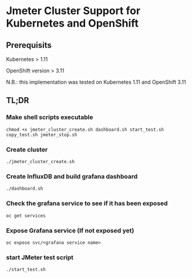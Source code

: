 # Jmeter Cluster Support for Kubernetes and OpenShift

## Prerequisits

Kubernetes > 1.11

OpenShift version > 3.11

N.B.: this implementation was tested on Kubernetes 1.11 and OpenShift 3.11

## TL;DR

### Make shell scripts executable
```
chmod +x jmeter_cluster_create.sh dashboard.sh start_test.sh copy_test.sh jmeter_stop.sh
```

### Create cluster
```
./jmeter_cluster_create.sh
```

### Create InfluxDB and build grafana dashboard
```
./dashboard.sh
```
### Check the grafana service to see if it has been exposed
```
oc get services
```
### Expose Grafana service (If not exposed yet)
```
oc expose svc/<grafana service name>
```
### start JMeter test script
```
./start_test.sh
```

